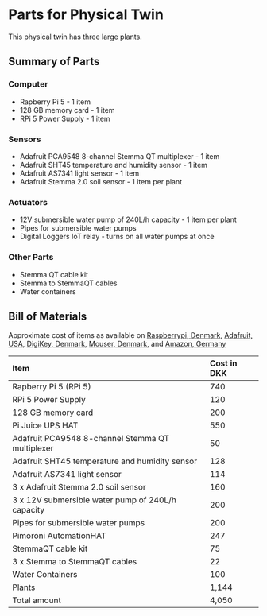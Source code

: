# Parts for Physical Twin

This physical twin has three large plants.

## Summary of Parts

### Computer

* Rapberry Pi 5 - 1 item
* 128 GB memory card - 1 item
* RPi 5 Power Supply - 1 item

### Sensors

* Adafruit PCA9548 8-channel Stemma QT multiplexer - 1 item
* Adafruit SHT45 temperature and humidity sensor - 1 item
* Adafruit AS7341 light sensor - 1 item
* Adafruit Stemma 2.0 soil sensor - 1 item per plant

### Actuators

* 12V submersible water pump of 240L/h capacity - 1 item per plant
* Pipes for submersible water pumps
* Digital Loggers IoT relay - turns on all water pumps at once

### Other Parts

* Stemma QT cable kit
* Stemma to StemmaQT cables
* Water containers

## Bill of Materials

Approximate cost of items as available on
[Raspberrypi, Denmark](raspberrypi.dk),
[Adafruit, USA](https://www.adafruit.com/),
[DigiKey, Denmark](https://digikey.dk),
[Mouser, Denmark](https://mouser.dk),
and
[Amazon, Germany](https://amazon.de)

| Item | Cost in DKK |
|:---|:---|
| Rapberry Pi 5 (RPi 5) | 740 |
| RPi 5 Power Supply | 120 |
| 128 GB memory card | 200 |
| Pi Juice UPS HAT | 550 |
| Adafruit PCA9548 8-channel Stemma QT multiplexer | 50 |
| Adafruit SHT45 temperature and humidity sensor | 128 |
| Adafruit AS7341 light sensor | 114 |
| 3 x Adafruit Stemma 2.0 soil sensor | 160 |
| 3 x 12V submersible water pump of 240L/h capacity | 200 |
| Pipes for submersible water pumps | 200 |
| Pimoroni AutomationHAT | 247 |
| StemmaQT cable kit | 75 |
| 3 x Stemma to StemmaQT cables | 22 |
| Water Containers | 100 |
| Plants | 1,144 |
| Total amount | 4,050 |
